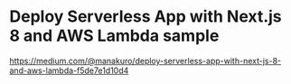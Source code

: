 # Deploy Serverless App with Next.js 8 and AWS Lambda sample


https://medium.com/@manakuro/deploy-serverless-app-with-next-js-8-and-aws-lambda-f5de7e1d10d4
